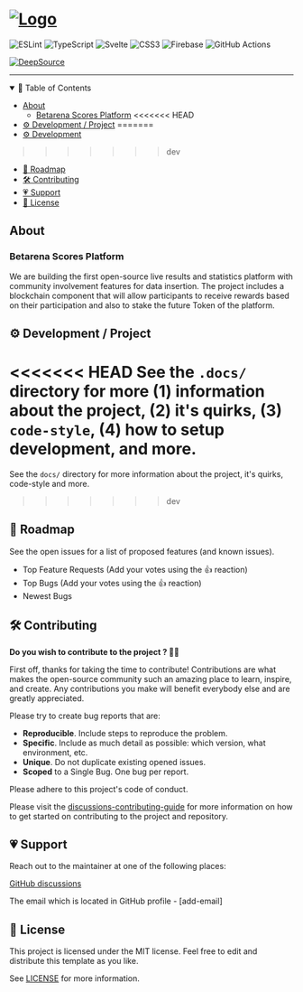 <!--
<<<<<<< HEAD
▓ Betarena Branding
=======
▓▓ Betarena Branding
>>>>>>> dev
-->

<h1
  align="left"
>
  <a
    href="https://github.com/dec0dOS/amazing-github-template"
  >
    <img
      src="https://user-images.githubusercontent.com/20924663/148760091-dea6a851-1aa9-4dbb-ac29-59f2ce2ad493.png" alt="Logo"
    />
  </a>
</h1>

<!--
<<<<<<< HEAD
▓ Repository badge(s)
=======
▓▓ Repository badge(s)
>>>>>>> dev
-->

![ESLint](https://img.shields.io/badge/ESLint-4B3263?style=for-the-badge&logo=eslint&logoColor=white)
![TypeScript](https://img.shields.io/badge/typescript-%23007ACC.svg?style=for-the-badge&logo=typescript&logoColor=white)
![Svelte](https://img.shields.io/badge/svelte-%23f1413d.svg?style=for-the-badge&logo=svelte&logoColor=white)
![CSS3](https://img.shields.io/badge/css3-%231572B6.svg?style=for-the-badge&logo=css3&logoColor=white)
![Firebase](https://img.shields.io/badge/Firebase-039BE5?style=for-the-badge&logo=Firebase&logoColor=white)
![GitHub Actions](https://img.shields.io/badge/github%20actions-%232671E5.svg?style=for-the-badge&logo=githubactions&logoColor=white)

[![DeepSource](https://deepsource.io/gh/Betarena/scores.svg/?label=active+issues&token=fz7n_ybCLUD7T9tvU2qY6yoU)](https://deepsource.io/gh/Betarena/scores/?ref=repository-badge)

---

<details open="open">
<summary>📑 Table of Contents</summary>

- [About](#about)
  - [Betarena Scores Platform](#betarena-scores-platform)
<<<<<<< HEAD
- [⚙ Development / Project](#-development--project)
=======
- [⚙ Development](#-development)
>>>>>>> dev
- [🚦 Roadmap](#-roadmap)
- [🛠 Contributing](#-contributing)
- [💗 Support](#-support)
- [📌 License](#-license)
</details>

## About

### Betarena Scores Platform

We are building the first open-source live results and statistics platform with community involvement features for data insertion. The project includes a blockchain component that will allow participants to receive rewards based on their participation and also to stake the future Token of the platform.

## ⚙ Development / Project

<<<<<<< HEAD
See the `.docs/` directory for more (1) information about the project, (2) it's quirks, (3) `code-style`, (4) how to setup development, and more.
=======
See the `docs/` directory for more information about the project, it's quirks, code-style and more.
>>>>>>> dev

## 🚦 Roadmap

See the open issues for a list of proposed features (and known issues).

- Top Feature Requests (Add your votes using the 👍 reaction)
- Top Bugs (Add your votes using the 👍 reaction)
- Newest Bugs

## 🛠 Contributing

**Do you wish to contribute to the project ? 🚀🥳**

First off, thanks for taking the time to contribute! Contributions are what makes the open-source community such an amazing place to learn, inspire, and create. Any contributions you make will benefit everybody else and are greatly appreciated.

Please try to create bug reports that are:

- __Reproducible__. Include steps to reproduce the problem.
- __Specific__. Include as much detail as possible: which version, what environment, etc.
- __Unique__. Do not duplicate existing opened issues.
- __Scoped__ to a Single Bug. One bug per report.

Please adhere to this project's code of conduct.

Please visit the [discussions-contributing-guide](https://github.com/Betarena/scores/discussions/122) for more information on how to get started on contributing to the project and repository.

## 💗 Support

Reach out to the maintainer at one of the following places:

[GitHub discussions](https://github.com/Betarena/scores/discussions)

The email which is located in GitHub profile - [add-email]

## 📌 License

This project is licensed under the MIT license. Feel free to edit and distribute this template as you like.

See [LICENSE](LICENSE) for more information.
 
